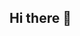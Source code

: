 ## Hi there 👋

<!--
**Diaz-Analyst/Diaz-Analyst** is a ✨ _special_ ✨ repository because its `README.md` (this file) appears on your GitHub profile.

I'm Edgar, nice to meet you.

Currently working on TripleTen Bootcamp
Currently learning how to break into the tech industry
Looking to help with data analysis
Ask me about anime, manga, card/board/video games
How to reach me
email:
edgar.diaz125@gmail.com
Pronouns
He/Him

***Achievements:***

Teen leadership 2 Award
Graduated top 10% in High School
Built 3 custom computers on my own
First to learn every department at The Home Depot without having to be prompted
Self taught on new machinery at Encore, and taught everyone else, including leadman

***Fun Facts about me:***

I love to play Yu-Gi-Oh! To me, it's a fun game of wits against another person (or a computer). I get to try new strategies to solve a puzzle. If I win, I have fun. If I lose, I reflect and think about how I could have done better, then I edit my deck and become stronger than I was before.
I'm the Dungeon Master for a campaign for my friends, so far we are enjoying hanging out and playing D&D.

I love to read Manga/Light Novels, and watch anime.
